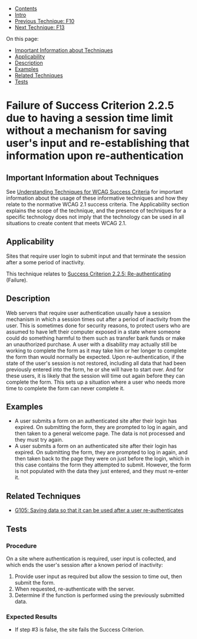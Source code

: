 -   [Contents](https://www.w3.org/WAI/WCAG21/Techniques/#techniques "Table of Contents")
-   [Intro](https://www.w3.org/WAI/WCAG21/Techniques/#introduction "Introduction to Techniques")
-   [Previous Technique: F10](F10)
-   [Next Technique: F13](F13)

On this page:

-   [Important Information about Techniques](#important-information)
-   [Applicability](#applicability)
-   [Description](#description)
-   [Examples](#examples)
-   [Related Techniques](#related)
-   [Tests](#tests)

Failure of Success Criterion 2.2.5 due to having a session time limit without a mechanism for saving user's input and re-establishing that information upon re-authentication
=============================================================================================================================================================================

Important Information about Techniques
--------------------------------------

See [Understanding Techniques for WCAG Success Criteria](https://www.w3.org/WAI/WCAG21/Understanding/understanding-techniques) for important information about the usage of these informative techniques and how they relate to the normative WCAG 2.1 success criteria. The Applicability section explains the scope of the technique, and the presence of techniques for a specific technology does not imply that the technology can be used in all situations to create content that meets WCAG 2.1.

Applicability
-------------

Sites that require user login to submit input and that terminate the session after a some period of inactivity.

This technique relates to [Success Criterion 2.2.5: Re-authenticating](https://www.w3.org/WAI/WCAG21/Understanding/re-authenticating) (Failure).

Description
-----------

Web servers that require user authentication usually have a session mechanism in which a session times out after a period of inactivity from the user. This is sometimes done for security reasons, to protect users who are assumed to have left their computer exposed in a state where someone could do something harmful to them such as transfer bank funds or make an unauthorized purchase. A user with a disability may actually still be working to complete the form as it may take him or her longer to complete the form than would normally be expected. Upon re-authentication, if the state of the user's session is not restored, including all data that had been previously entered into the form, he or she will have to start over. And for these users, it is likely that the session will time out again before they can complete the form. This sets up a situation where a user who needs more time to complete the form can never complete it.

Examples
--------

-   A user submits a form on an authenticated site after their login has expired. On submitting the form, they are prompted to log in again, and then taken to a general welcome page. The data is not processed and they must try again.
-   A user submits a form on an authenticated site after their login has expired. On submitting the form, they are prompted to log in again, and then taken back to the page they were on just before the login, which in this case contains the form they attempted to submit. However, the form is not populated with the data they just entered, and they must re-enter it.

Related Techniques
------------------

-   [G105: Saving data so that it can be used after a user re-authenticates](https://www.w3.org/WAI/WCAG21/Techniques/general/G105)

Tests
-----

### Procedure

On a site where authentication is required, user input is collected, and which ends the user's session after a known period of inactivity:

1.  Provide user input as required but allow the session to time out, then submit the form.
2.  When requested, re-authenticate with the server.
3.  Determine if the function is performed using the previously submitted data.

### Expected Results

-   If step \#3 is false, the site fails the Success Criterion.
